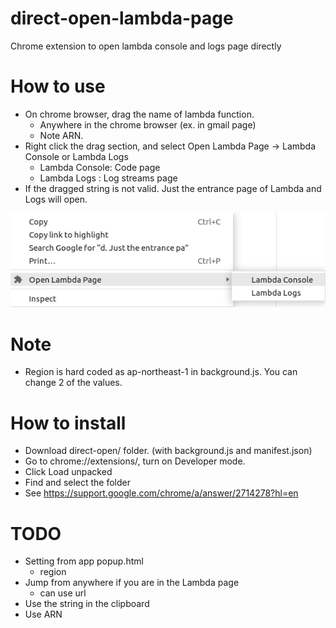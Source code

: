 # direct-open-lambda-page
Chrome extension to open lambda console and logs page directly

# How to use
- On chrome browser, drag the name of lambda function.
  - Anywhere in the chrome browser (ex. in gmail page)
  - Note ARN.
- Right click the drag section, and select Open Lambda Page -> Lambda Console or Lambda Logs
  - Lambda Console: Code page
  - Lambda Logs   : Log streams page
- If the dragged string is not valid. Just the entrance page of Lambda and Logs will open.

![](img/20230122195412.png)

# Note
- Region is hard coded as ap-northeast-1 in background.js. You can change 2 of the values.

# How to install
- Download direct-open/ folder. (with background.js and manifest.json)
- Go to chrome://extensions/, turn on Developer mode.
- Click Load unpacked
- Find and select the folder
- See https://support.google.com/chrome/a/answer/2714278?hl=en

# TODO
- Setting from app popup.html
  - region
- Jump from anywhere if you are in the Lambda page
  - can use url
- Use the string in the clipboard
- Use ARN
